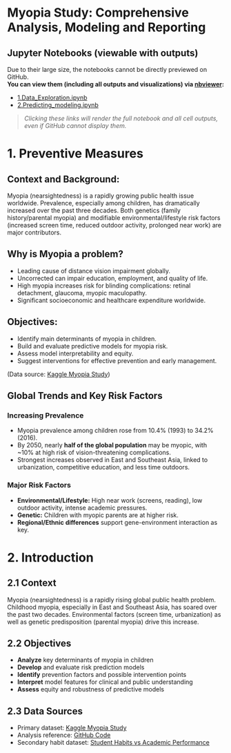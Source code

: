 # Myopia Study: Comprehensive Analysis, Modeling and Reporting

##  Jupyter Notebooks (viewable with outputs)

Due to their large size, the notebooks cannot be directly previewed on GitHub.  
**You can view them (including all outputs and visualizations) via [nbviewer](https://nbviewer.org/):**

- [1.Data_Exploration.ipynb](https://nbviewer.org/github/AdrienRoger/Myopia_Analysis/blob/main/1.Data_Exploration.ipynb)
- [2.Predicting_modeling.ipynb](https://nbviewer.org/github/AdrienRoger/Myopia_Analysis/blob/main/2.Predicting_modeling.ipynb)

> _Clicking these links will render the full notebook and all cell outputs, even if GitHub cannot display them._

# 1. **Preventive Measures**

## **Context and Background:**  
Myopia (nearsightedness) is a rapidly growing public health issue worldwide. Prevalence, especially among children, has dramatically increased over the past three decades. Both genetics (family history/parental myopia) and modifiable environmental/lifestyle risk factors (increased screen time, reduced outdoor activity, prolonged near work) are major contributors.

## **Why is Myopia a problem?**
- Leading cause of distance vision impairment globally.
- Uncorrected can impair education, employment, and quality of life.
- High myopia increases risk for blinding complications: retinal detachment, glaucoma, myopic maculopathy.
- Significant socioeconomic and healthcare expenditure worldwide.

## **Objectives:**
- Identify main determinants of myopia in children.
- Build and evaluate predictive models for myopia risk.
- Assess model interpretability and equity.
- Suggest interventions for effective prevention and early management.

(Data source: [Kaggle Myopia Study](https://www.kaggle.com/datasets/mscgeorges/myopia-study))

## **Global Trends and Key Risk Factors**

### Increasing Prevalence

- Myopia prevalence among children rose from 10.4% (1993) to 34.2% (2016).
- By 2050, nearly **half of the global population** may be myopic, with ~10% at high risk of vision-threatening complications.
- Strongest increases observed in East and Southeast Asia, linked to urbanization, competitive education, and less time outdoors.

### Major Risk Factors

- **Environmental/Lifestyle:** High near work (screens, reading), low outdoor activity, intense academic pressures.
- **Genetic:** Children with myopic parents are at higher risk.
- **Regional/Ethnic differences** support gene-environment interaction as key.

# 2. Introduction

## 2.1 Context

Myopia (nearsightedness) is a rapidly rising global public health problem. Childhood myopia, especially in East and Southeast Asia, has soared over the past two decades. Environmental factors (screen time, urbanization) as well as genetic predisposition (parental myopia) drive this increase.

## 2.2 Objectives

- **Analyze** key determinants of myopia in children  
- **Develop** and evaluate risk prediction models  
- **Identify** prevention factors and possible intervention points  
- **Interpret** model features for clinical and public understanding  
- **Assess** equity and robustness of predictive models

## 2.3 Data Sources

- Primary dataset: [Kaggle Myopia Study](https://www.kaggle.com/datasets/mscgeorges/myopia-study)
- Analysis reference: [GitHub Code](https://github.com/ggeop/Myopia-Study/blob/master/Code.R)
- Secondary habit dataset: [Student Habits vs Academic Performance](https://www.kaggle.com/datasets/jayaantanaath/student-habits-vs-academic-performance)

